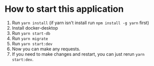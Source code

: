 # How to start this application

1. Run `yarn install` (if yarn isn't install run `npm install -g yarn` first)
2. Install docker-desktop
3. Run `yarn start-db`
4. Run `yarn migrate`
5. Run `yarn start:dev`
6. Now you can make any requests.
7. If you need to make changes and restart, you can just rerun `yarn start:dev`.